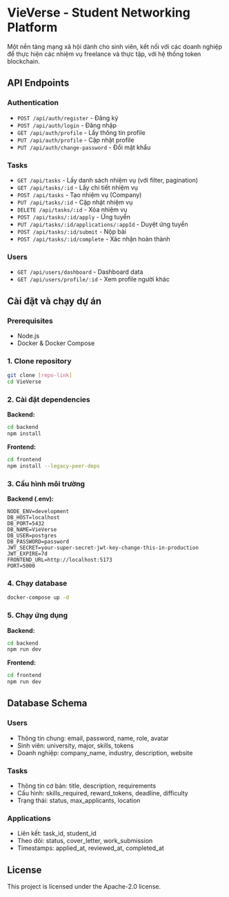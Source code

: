 # VieVerse - Student Networking Platform

Một nền tảng mạng xã hội dành cho sinh viên, kết nối với các doanh nghiệp để thực hiện các nhiệm vụ freelance và thực tập, với hệ thống token blockchain.

## API Endpoints

### Authentication
- `POST /api/auth/register` - Đăng ký
- `POST /api/auth/login` - Đăng nhập
- `GET /api/auth/profile` - Lấy thông tin profile
- `PUT /api/auth/profile` - Cập nhật profile
- `PUT /api/auth/change-password` - Đổi mật khẩu

### Tasks
- `GET /api/tasks` - Lấy danh sách nhiệm vụ (với filter, pagination)
- `GET /api/tasks/:id` - Lấy chi tiết nhiệm vụ
- `POST /api/tasks` - Tạo nhiệm vụ (Company)
- `PUT /api/tasks/:id` - Cập nhật nhiệm vụ
- `DELETE /api/tasks/:id` - Xóa nhiệm vụ
- `POST /api/tasks/:id/apply` - Ứng tuyển
- `PUT /api/tasks/:id/applications/:appId` - Duyệt ứng tuyển
- `POST /api/tasks/:id/submit` - Nộp bài
- `POST /api/tasks/:id/complete` - Xác nhận hoàn thành

### Users
- `GET /api/users/dashboard` - Dashboard data
- `GET /api/users/profile/:id` - Xem profile người khác

## Cài đặt và chạy dự án

### Prerequisites
- Node.js 
- Docker & Docker Compose

### 1. Clone repository
```bash
git clone [repo-link]
cd VieVerse
```

### 2. Cài đặt dependencies

**Backend:**
```bash
cd backend
npm install
```

**Frontend:**
```bash
cd frontend
npm install --legacy-peer-deps
```

### 3. Cấu hình môi trường

**Backend (.env):**
```env
NODE_ENV=development
DB_HOST=localhost
DB_PORT=5432
DB_NAME=VieVerse
DB_USER=postgres
DB_PASSWORD=password
JWT_SECRET=your-super-secret-jwt-key-change-this-in-production
JWT_EXPIRE=7d
FRONTEND_URL=http://localhost:5173
PORT=5000
```

### 4. Chạy database
```bash
docker-compose up -d
```

### 5. Chạy ứng dụng

**Backend:**
```bash
cd backend
npm run dev
```

**Frontend:**
```bash
cd frontend
npm run dev
```

## Database Schema

### Users
- Thông tin chung: email, password, name, role, avatar
- Sinh viên: university, major, skills, tokens
- Doanh nghiệp: company_name, industry, description, website

### Tasks
- Thông tin cơ bản: title, description, requirements
- Cấu hình: skills_required, reward_tokens, deadline, difficulty
- Trạng thái: status, max_applicants, location

### Applications
- Liên kết: task_id, student_id
- Theo dõi: status, cover_letter, work_submission
- Timestamps: applied_at, reviewed_at, completed_at

## License

This project is licensed under the Apache-2.0 license.
